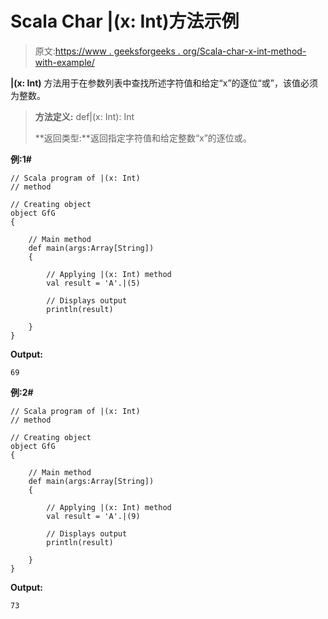 # Scala Char |(x: Int)方法示例

> 原文:[https://www . geeksforgeeks . org/Scala-char-x-int-method-with-example/](https://www.geeksforgeeks.org/scala-char-x-int-method-with-example/)

**|(x: Int)** 方法用于在参数列表中查找所述字符值和给定“x”的逐位“或”，该值必须为整数。

> **方法定义:** def|(x: Int): Int
> 
> **返回类型:**返回指定字符值和给定整数“x”的逐位或。

**例:1#**

```
// Scala program of |(x: Int)
// method

// Creating object
object GfG
{ 

    // Main method
    def main(args:Array[String])
    {

        // Applying |(x: Int) method 
        val result = 'A'.|(5)

        // Displays output
        println(result)

    }
} 
```

**Output:**

```
69

```

**例:2#**

```
// Scala program of |(x: Int)
// method

// Creating object
object GfG
{ 

    // Main method
    def main(args:Array[String])
    {

        // Applying |(x: Int) method
        val result = 'A'.|(9)

        // Displays output
        println(result)

    }
} 
```

**Output:**

```
73

```